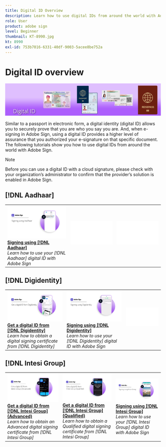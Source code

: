 ```yaml
---
title: Digital ID Overview
description: Learn how to use digital IDs from around the world with Adobe Sign
role: User
product: adobe sign
level: Beginner
thumbnail: KT-8990.jpg
kt: 8990
exl-id: 753b7016-6331-40df-9003-5acee8be752a
---
```

# Digital ID overview

![Sign Digital ID Image](../assets/Hero-DigitalID.png)

Similar to a passport in electronic form, a digital identity (digital ID) allows you to securely prove that you are who you say you are. And, when e-signing in Adobe Sign, using a digital ID provides a higher level of assurance that you authorized your e-signature on that specific document. The following tutorials show you how to use digital IDs from around the world with Adobe Sign.

>[!NOTE]
>
>Before you can use a digital ID with a cloud signature, please check with your organization’s administrator to confirm that the provider’s solution is enabled in Adobe Sign.

## [!DNL Aadhaar]

<table style="table-layout:fixed">
<tr>
 <td>
    <a href="aadhaar-sign.md">
      <img alt="Signing using [!DNL Aadhaar]" src="assets/Aadhaarsign_1280.png" />
    </a>
    <div>
    <a href="aadhaar-sign.md"><strong>Signing using [!DNL Aadhaar]</strong></a>
    </div>
    <em>Learn how to use your [!DNL Aadhaar] digital ID with Adobe Sign</em>
    <br>
  </td>
  <td>
    <img alt="Spacer" src="../assets/Whitespacer.png" />
    <div>
    <br>
  </td>
  <td>
    <img alt="Spacer" src="../assets/Whitespacer.png" />
    <div>
    <br>
  </td>
</tr>
</table>

## [!DNL Digidentity]

<table style="table-layout:fixed">
<tr>
 <td>
    <a href="digidentity-reg.md">
      <img alt="Get a digital ID from [!DNL Digidentity]" src="assets/Digidentityreg_1280.png" />
    </a>
    <div>
    <a href="digidentity-reg.md"><strong>Get a digital ID from [!DNL Digidentity]</strong></a>
    </div>
    <em>Learn how to obtain a digital signing certificate from [!DNL Digidentity]</em>
    <br>
  </td>
  <td>
    <a href="digidentity-sign.md">
      <img alt="Signing using [!DNL Digidentity]" src="assets/Digidentitysign_1280.png" />
    </a>
    <div>
    <a href="digidentity-sign.md"><strong>Signing using [!DNL Digidentity]</strong></a>
    </div>
    <em>Learn how to use your [!DNL Digidentity] digital ID with Adobe Sign</em>
    <br>
  </td>
  <td>
    <img alt="Spacer" src="../assets/Whitespacer.png" />
    <div>
    <br>
  </td>
</tr>
</table>

## [!DNL Intesi Group]

<table style="table-layout:fixed">
<tr>
  <td>
    <a href="intesi-advanced.md">
      <img alt="Get a digital ID from Intesi Group (Advanced)" src="assets/IntesiAdvanced_1280.png" />
    </a>
    <div>
    <a href="intesi-advanced.md"><strong>Get a digital ID from [!DNL Intesi Group] (Advanced)</strong></a>
    </div>
    <em>Learn how to obtain an Advanced digital signing certificate from [!DNL Intesi Group]</em>
    <br>
  </td>
  <td>
    <a href="intesi-qualified.md">
      <img alt="Get a digital ID from [!DNL Intesi Group] (Qualified)" src="assets/IntesiQualified_1280.png" />
    </a>
    <div>
    <a href="intesi-qualified.md"><strong>Get a digital ID from [!DNL Intesi Group] (Qualified)</strong></a>
    </div>
    <em>Learn how to obtain a Qualified digital signing certificate from [!DNL Intesi Group]</em>
    <br>
  </td>
  <td>
    <a href="intesi-sign.md">
      <img alt="Signing using Intesi Group" src="assets/IntesiSign_1280.png" />
    </a>
    <div>
    <a href="intesi-sign.md"><strong>Signing using [!DNL Intesi Group]</strong></a>
    </div>
    <em>Learn how to use your [!DNL Intesi Group] digital ID with Adobe Sign</em>
    <br>
  </td>
</tr>
</table>
